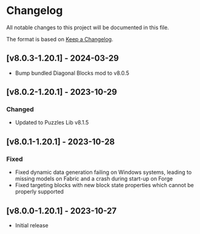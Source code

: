 # Changelog
All notable changes to this project will be documented in this file.

The format is based on [Keep a Changelog].

## [v8.0.3-1.20.1] - 2024-03-29
- Bump bundled Diagonal Blocks mod to v8.0.5

## [v8.0.2-1.20.1] - 2023-10-29
### Changed
- Updated to Puzzles Lib v8.1.5

## [v8.0.1-1.20.1] - 2023-10-28
### Fixed
- Fixed dynamic data generation failing on Windows systems, leading to missing models on Fabric and a crash during start-up on Forge
- Fixed targeting blocks with new block state properties which cannot be properly supported

## [v8.0.0-1.20.1] - 2023-10-27
- Initial release

[Keep a Changelog]: https://keepachangelog.com/en/1.0.0/
